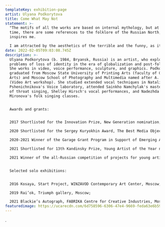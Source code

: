 ```yaml
---
templateKey: exhibition-page
artist: Ulyana Podkorytova
title: Come What May Not
statement: >-
  "The motifs of all the works are based on internal mythology, but at the same
  time, there are some references to the folklore of the Russian North, which
  inspires me. 

  I am attracted by the aesthetics of the terrible and the funny, as it is impossible to live without fun, knowing that life is finite" - Ulyana Podkorytova
date: 2022-02-05T09:03:08.745Z
description: >-
  Ulyana Podkorytova (b. 1984, Bryansk, Russia) is an artist, who explores the
  problems of loss of identity in the era of globalization and post-folklore.
  She works in video, voice performance, sculpture, and graphics. Podkorytova
  graduated from Moscow State University of Printing Arts (faculty of Graphic
  Arts) and Moscow School of Photography and Multimedia named after A. Rodchenko
  (Video Art workshop). She studied extended vocal techniques in Natalia
  Pshenichnikova's Voice laboratory, attended Sainkho Namchylak's master classes
  of throat singing, Shelley Hirsch's vocal performances, and Nadezhda
  Mironova's folk singing classes.


  Awards and grants:


  2017 Shortlisted for the Innovation Prize, New Generation nomination;

  2020 Shortlisted for the Sergey Kuryokhin Award, The Best Media Object nomination;

  2020-2021 Winner of the Garage Grant Program in Support of Emerging Artists;

  2021 Shortlisted for 13th Kandinsky Prize, Young Artist of the Year nomination;

  2021 Winner of the all-Russian competition of projects for young artists Nova Art 8.


  Selected solo exhibitions:


  2016 Kosaya, Start Project, WINZAVOD Contemporary Art Center, Moscow;

  2019 Rai’ok, Triumph gallery, Moscow;

  2021 Blackie’s Autograph, FABRIKA Centre for Creative Industries, Moscow.
featuredimage: https://ucarecdn.com/6d758596-6306-47e4-9669-feda63e6b595/
---
```

.